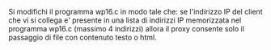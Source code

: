 Si modifichi il programma wp16.c in modo tale che:
se l'indirizzo IP del client che vi si collega e' presente in una lista 
di indirizzi IP memorizzata nel programma wp16.c (massimo 4 indirizzi) 
allora il proxy consente solo il passaggio di file con contenuto testo o html.
